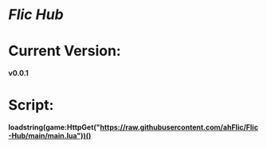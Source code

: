 # ***Flic Hub***

# Current Version:
**v0.0.1**

# Script:
**loadstring(game:HttpGet("https://raw.githubusercontent.com/ahFlic/Flic-Hub/main/main.lua"))()**
